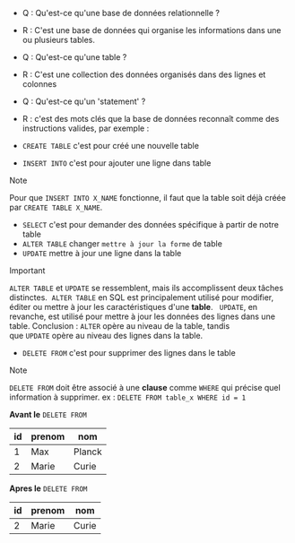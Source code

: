 

- Q :  Qu'est-ce qu'une base de données relationnelle ?
- R : C'est une base de données qui organise les informations dans une ou plusieurs tables.

- Q : Qu'est-ce qu'une table ?
- R : C'est une collection des données organisés dans des lignes et colonnes

- Q : Qu'est-ce qu'un 'statement' ?
-  R : c'est des mots clés que la base de données reconnaît comme des instructions valides, par exemple :
- `CREATE TABLE` c'est pour créé une nouvelle table
- `INSERT INTO` c'est pour ajouter une ligne dans table
> [!note]
>Pour que `INSERT INTO X_NAME` fonctionne, il faut que la table soit déjà créée par `CREATE TABLE X_NAME`. 

- `SELECT` c'est pour demander des données spécifique à partir de notre table
- `ALTER TABLE` changer `mettre à jour la forme` de table
- `UPDATE` mettre à jour une ligne dans la table

> [!important]
>`ALTER TABLE` et `UPDATE` se ressemblent, mais ils accomplissent deux tâches distinctes.
> `ALTER TABLE` en SQL est principalement utilisé pour modifier, éditer ou mettre à jour les caractéristiques d'une **table**. 
> `UPDATE`, en revanche, est utilisé pour mettre à jour les données des lignes dans une table. Conclusion : `ALTER` opère au niveau de la table, tandis que `UPDATE` opère au niveau des lignes dans la table.

- `DELETE FROM` c'est pour supprimer des lignes dans le table

>[!note]
> `DELETE FROM` doit être associé à une **clause** comme `WHERE` qui précise quel information à  supprimer.
> ex : `DELETE FROM table_x WHERE id = 1`

**Avant le** `DELETE FROM` 

| id  | prenom | nom    |
| --- | ------ | ------ |
| 1   | Max    | Planck |
| 2   | Marie  | Curie  |
**Apres le** `DELETE FROM`

| id  | prenom | nom   |
| --- | ------ | ----- |
| 2   | Marie  | Curie |
